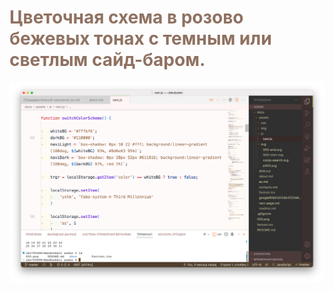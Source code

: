 
# <span style="color: #8F7161;">Цветочная схема в розово бежевых тонах с темным или светлым сайд-баром.

![screenshot](https://raw.githubusercontent.com/a374ru/vscode-themes-ystm/master/ystm-beige-light/screenshot.png)